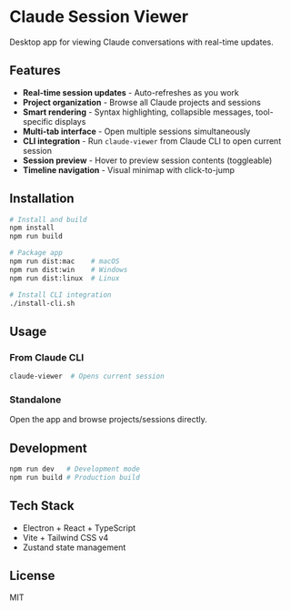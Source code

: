 # Claude Session Viewer

Desktop app for viewing Claude conversations with real-time updates.

## Features

- **Real-time session updates** - Auto-refreshes as you work
- **Project organization** - Browse all Claude projects and sessions
- **Smart rendering** - Syntax highlighting, collapsible messages, tool-specific displays
- **Multi-tab interface** - Open multiple sessions simultaneously
- **CLI integration** - Run `claude-viewer` from Claude CLI to open current session
- **Session preview** - Hover to preview session contents (toggleable)
- **Timeline navigation** - Visual minimap with click-to-jump

## Installation

```bash
# Install and build
npm install
npm run build

# Package app
npm run dist:mac    # macOS
npm run dist:win    # Windows  
npm run dist:linux  # Linux

# Install CLI integration
./install-cli.sh
```

## Usage

### From Claude CLI
```bash
claude-viewer  # Opens current session
```

### Standalone
Open the app and browse projects/sessions directly.

## Development

```bash
npm run dev   # Development mode
npm run build # Production build
```

## Tech Stack

- Electron + React + TypeScript
- Vite + Tailwind CSS v4
- Zustand state management

## License

MIT